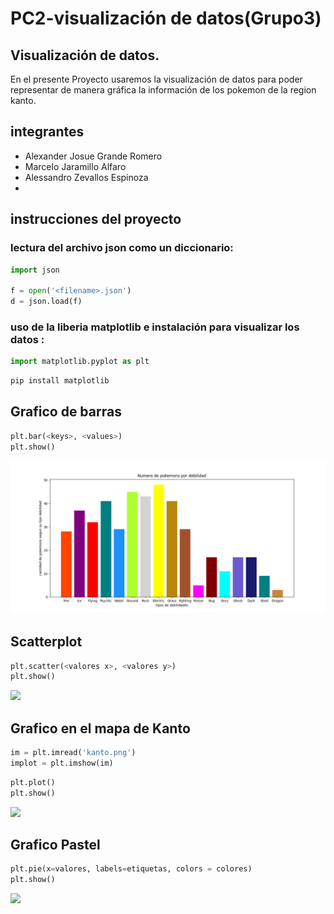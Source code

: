 # PC2-visualización de datos(Grupo3)
## Visualización de datos.
En el presente Proyecto  usaremos la visualización de datos para poder representar de manera gráfica la información de los pokemon de la region kanto.
## integrantes
* Alexander Josue Grande Romero
* Marcelo Jaramillo Alfaro
* Alessandro Zevallos Espinoza
*
## instrucciones del proyecto
### lectura del archivo json como un diccionario:
```py
import json

f = open('<filename>.json')
d = json.load(f)
```
### uso de la liberia matplotlib e instalación para visualizar los datos :
```py
import matplotlib.pyplot as plt
```

```py
pip install matplotlib
```

## Grafico de barras

```py
plt.bar(<keys>, <values>)
plt.show()
```

![](https://github.com/Grande1996/PC2-Trabajodevisualizaci-n-Grupo3-/blob/main/Figure_1.png)

## Scatterplot 

```py
plt.scatter(<valores x>, <valores y>)
plt.show()
```
![](https://github.com/Grande1996/PC2-Trabajodevisualizaci-n-Grupo3-/blob/main/figura_2.png)

## Grafico en el mapa de Kanto

```py
im = plt.imread('kanto.png')
implot = plt.imshow(im)
```
```py
plt.plot()
plt.show()
```


![](https://github.com/Grande1996/PC2-Trabajodevisualizaci-n-Grupo3-/blob/main/figura_3.png)

## Grafico Pastel
```py
plt.pie(x=valores, labels=etiquetas, colors = colores)
plt.show()
```

![](https://github.com/Grande1996/PC2-Trabajodevisualizaci-n-Grupo3-/blob/main/figura_4.png)
